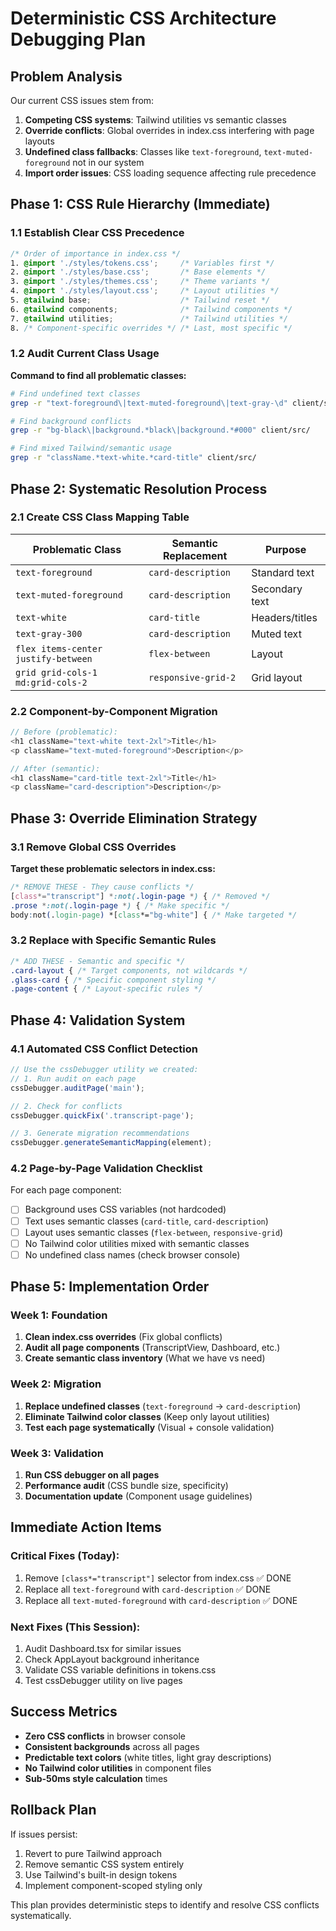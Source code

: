 # Deterministic CSS Architecture Debugging Plan

## Problem Analysis
Our current CSS issues stem from:
1. **Competing CSS systems**: Tailwind utilities vs semantic classes
2. **Override conflicts**: Global overrides in index.css interfering with page layouts
3. **Undefined class fallbacks**: Classes like `text-foreground`, `text-muted-foreground` not in our system
4. **Import order issues**: CSS loading sequence affecting rule precedence

## Phase 1: CSS Rule Hierarchy (Immediate)

### 1.1 Establish Clear CSS Precedence
```css
/* Order of importance in index.css */
1. @import './styles/tokens.css';     /* Variables first */
2. @import './styles/base.css';       /* Base elements */  
3. @import './styles/themes.css';     /* Theme variants */
4. @import './styles/layout.css';     /* Layout utilities */
5. @tailwind base;                    /* Tailwind reset */
6. @tailwind components;              /* Tailwind components */
7. @tailwind utilities;               /* Tailwind utilities */
8. /* Component-specific overrides */ /* Last, most specific */
```

### 1.2 Audit Current Class Usage
**Command to find all problematic classes:**
```bash
# Find undefined text classes
grep -r "text-foreground\|text-muted-foreground\|text-gray-\d" client/src/

# Find background conflicts
grep -r "bg-black\|background.*black\|background.*#000" client/src/

# Find mixed Tailwind/semantic usage
grep -r "className.*text-white.*card-title" client/src/
```

## Phase 2: Systematic Resolution Process

### 2.1 Create CSS Class Mapping Table
| Problematic Class | Semantic Replacement | Purpose |
|------------------|---------------------|---------|
| `text-foreground` | `card-description` | Standard text |
| `text-muted-foreground` | `card-description` | Secondary text |
| `text-white` | `card-title` | Headers/titles |
| `text-gray-300` | `card-description` | Muted text |
| `flex items-center justify-between` | `flex-between` | Layout |
| `grid grid-cols-1 md:grid-cols-2` | `responsive-grid-2` | Grid layout |

### 2.2 Component-by-Component Migration
```typescript
// Before (problematic):
<h1 className="text-white text-2xl">Title</h1>
<p className="text-muted-foreground">Description</p>

// After (semantic):
<h1 className="card-title text-2xl">Title</h1> 
<p className="card-description">Description</p>
```

## Phase 3: Override Elimination Strategy

### 3.1 Remove Global CSS Overrides
**Target these problematic selectors in index.css:**
```css
/* REMOVE THESE - They cause conflicts */
[class*="transcript"] *:not(.login-page *) { /* Removed */
.prose *:not(.login-page *) { /* Make specific */
body:not(.login-page) *[class*="bg-white"] { /* Make targeted */
```

### 3.2 Replace with Specific Semantic Rules
```css
/* ADD THESE - Semantic and specific */
.card-layout { /* Target components, not wildcards */
.glass-card { /* Specific component styling */
.page-content { /* Layout-specific rules */
```

## Phase 4: Validation System

### 4.1 Automated CSS Conflict Detection
```typescript
// Use the cssDebugger utility we created:
// 1. Run audit on each page
cssDebugger.auditPage('main');

// 2. Check for conflicts
cssDebugger.quickFix('.transcript-page');

// 3. Generate migration recommendations
cssDebugger.generateSemanticMapping(element);
```

### 4.2 Page-by-Page Validation Checklist
For each page component:
- [ ] Background uses CSS variables (not hardcoded)
- [ ] Text uses semantic classes (`card-title`, `card-description`)
- [ ] Layout uses semantic classes (`flex-between`, `responsive-grid`)
- [ ] No Tailwind color utilities mixed with semantic classes
- [ ] No undefined class names (check browser console)

## Phase 5: Implementation Order

### Week 1: Foundation
1. **Clean index.css overrides** (Fix global conflicts)
2. **Audit all page components** (TranscriptView, Dashboard, etc.)
3. **Create semantic class inventory** (What we have vs need)

### Week 2: Migration  
1. **Replace undefined classes** (`text-foreground` → `card-description`)
2. **Eliminate Tailwind color classes** (Keep only layout utilities)
3. **Test each page systematically** (Visual + console validation)

### Week 3: Validation
1. **Run CSS debugger on all pages**
2. **Performance audit** (CSS bundle size, specificity)
3. **Documentation update** (Component usage guidelines)

## Immediate Action Items

### Critical Fixes (Today):
1. Remove `[class*="transcript"]` selector from index.css ✅ DONE
2. Replace all `text-foreground` with `card-description` ✅ DONE
3. Replace all `text-muted-foreground` with `card-description` ✅ DONE

### Next Fixes (This Session):
1. Audit Dashboard.tsx for similar issues
2. Check AppLayout background inheritance
3. Validate CSS variable definitions in tokens.css
4. Test cssDebugger utility on live pages

## Success Metrics
- **Zero CSS conflicts** in browser console
- **Consistent backgrounds** across all pages  
- **Predictable text colors** (white titles, light gray descriptions)
- **No Tailwind color utilities** in component files
- **Sub-50ms style calculation** times

## Rollback Plan
If issues persist:
1. Revert to pure Tailwind approach
2. Remove semantic CSS system entirely  
3. Use Tailwind's built-in design tokens
4. Implement component-scoped styling only

This plan provides deterministic steps to identify and resolve CSS conflicts systematically.
